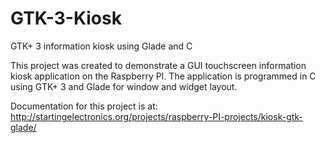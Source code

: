 # GTK-3-Kiosk
GTK+ 3 information kiosk using Glade and C

This project was created to demonstrate a GUI touchscreen information kiosk application on the Raspberry PI. The application is programmed in C using GTK+ 3 and Glade for window and widget layout.

Documentation for this project is at: http://startingelectronics.org/projects/raspberry-PI-projects/kiosk-gtk-glade/
